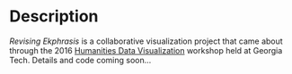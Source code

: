 # Description

*Revising Ekphrasis* is a collaborative visualization project that came about through the 2016 [Humanities Data Visualization](http://humanitiesvis.lmc.gatech.edu/) workshop held at Georgia Tech. Details and code coming soon...
